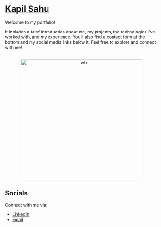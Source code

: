 # [Kapil Sahu](https://www.kapilsahu.com/)
Welcome to my portfolio!

It includes a brief introduction about me, my projects, the technologies I've worked with, and my experience. You'll also find a contact form at the bottom and my social media links below it. Feel free to explore and connect with me!

<p align="center">
  <br>
<!--   ![alt text](https://github.com/kaxp/kapilsahu.github.io/images/web.png?raw=true) -->

 <!-- ![alt text](https://github.com/[username]/[reponame]/blob/[branch]/image.jpg?raw=true) -->
  
  <img src="https://github.com/kaxp/kapilsahu.github.io/blob/5d64adb61cd47c173d151964961a5c58ad2edc5e/images/web.png?raw=true" alt="wb" width="400">
  <br>
</p>

## Socials
Connect with me via:

- [LinkedIn](https://www.linkedin.com/in/kapil-sahu/)
- [Email](mailto:kapilsahu232@gmail.com)
